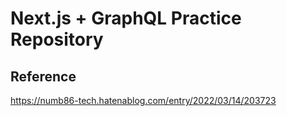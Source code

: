 # Next.js + GraphQL Practice Repository

## Reference

https://numb86-tech.hatenablog.com/entry/2022/03/14/203723
